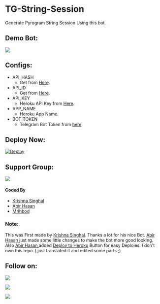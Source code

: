# TG-String-Session
Generate Pyrogram String Session Using this bot.

## Demo Bot:
<a href="https://t.me/PyroSSGenBot"><img src="https://img.shields.io/badge/Telegram-Bot-blue.svg?logo=telegram"></a>

## Configs:
- API_HASH
  - Get from [Here](https://my.telegram.org).
- API_ID
  - Get from [Here](https://my.telegram.org).
- API_KEY
  - Heroku API Key from [Here](https://dashboard.heroku.com/account).
- APP_NAME
  - Heroku App Name.
- BOT_TOKEN
  - Telegram Bot Token from [here](https://t.me/BotFather).

## Deploy Now:
[![Deploy](https://www.herokucdn.com/deploy/button.svg)](https://heroku.com/deploy?template=https://github.com/M4hbod/Pyrogram-String-Session-Generator)

## Support Group:
<a href="https://t.me/linux_repo"><img src="https://img.shields.io/badge/Telegram-Join%20Telegram%20Group-blue.svg?logo=telegram"></a>

#### Coded By
- [Krishna Singhal](https://github.com/Krishna-Singhal)
- [Abir Hasan](https://github.com/AbirHasan2005)
- [M4hbod](https://github.com/M4hbod)

### Note:
This was First made by [Krishna Singhal](https://github.com/Krishna-Singhal). Thanks a lot for his nice Bot. [Abir Hasan
](https://github.com/AbirHasan2005) just made some little changes to make the bot more good looking. Also [Abir Hasan
](https://github.com/AbirHasan2005) added [Deploy to Heroku](https://github.com/AbirHasan2005/TG-String-Session#deploy-now) Button for easy Deploies. I don't own this repo. [I](https://github.com/M4hbod) just translated it and edited some parts ;)

## Follow on:
<p align="left">
<a href="https://github.com/M4hbod"><img src="https://img.shields.io/badge/GitHub-Follow%20on%20GitHub-inactive.svg?logo=github"></a>
</p>
<p align="left">
<a href="https://twitter.com/M4hbod"><img src="https://img.shields.io/badge/Twitter-Follow%20on%20Twitter-informational.svg?logo=twitter"></a>
</p>
<p align="left">
<a href="https://instagram.com/mahbodism"><img src="https://img.shields.io/badge/Instagram-Follow%20on%20Instagram-important.svg?logo=instagram"></a>
</p>
